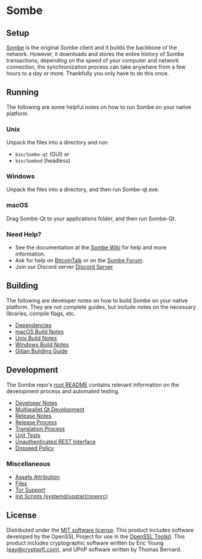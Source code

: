 Sombe
=============

Setup
---------------------
[Sombe](https://github.com/sombeProject/SBE/releases/tag/v1.3.3) is the original Sombe client and it builds the backbone of the network. However, it downloads and stores the entire history of Sombe transactions; depending on the speed of your computer and network connection, the synchronization process can take anywhere from a few hours to a day or more. Thankfully you only have to do this once.

Running
---------------------
The following are some helpful notes on how to run Sombe on your native platform.

### Unix

Unpack the files into a directory and run:

- `bin/Sombe-qt` (GUI) or
- `bin/Sombed` (headless)

### Windows

Unpack the files into a directory, and then run Sombe-qt.exe.

### macOS

Drag Sombe-Qt to your applications folder, and then run Sombe-Qt.

### Need Help?

* See the documentation at the [Sombe Wiki](https://github.com/sombeProject/SBE/wiki)
for help and more information.
* Ask for help on [BitcoinTalk](https://#) or on the [Sombe Forum](http://Sombe.org).
* Join our Discord server [Discord Server](https://#)

Building
---------------------
The following are developer notes on how to build Sombe on your native platform. They are not complete guides, but include notes on the necessary libraries, compile flags, etc.

- [Dependencies](dependencies.md)
- [macOS Build Notes](build-osx.md)
- [Unix Build Notes](build-unix.md)
- [Windows Build Notes](build-windows.md)
- [Gitian Building Guide](gitian-building.md)

Development
---------------------
The Sombe repo's [root README](/README.md) contains relevant information on the development process and automated testing.

- [Developer Notes](developer-notes.md)
- [Multiwallet Qt Development](multiwallet-qt.md)
- [Release Notes](release-notes.md)
- [Release Process](release-process.md)
- [Translation Process](translation_process.md)
- [Unit Tests](unit-tests.md)
- [Unauthenticated REST Interface](REST-interface.md)
- [Dnsseed Policy](dnsseed-policy.md)

### Miscellaneous
- [Assets Attribution](assets-attribution.md)
- [Files](files.md)
- [Tor Support](tor.md)
- [Init Scripts (systemd/upstart/openrc)](init.md)

License
---------------------
Distributed under the [MIT software license](/COPYING).
This product includes software developed by the OpenSSL Project for use in the [OpenSSL Toolkit](https://www.openssl.org/). This product includes
cryptographic software written by Eric Young ([eay@cryptsoft.com](mailto:eay@cryptsoft.com)), and UPnP software written by Thomas Bernard.
